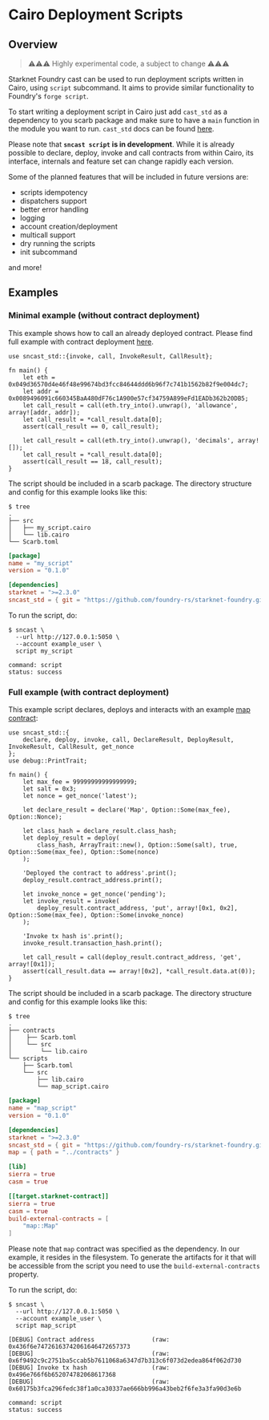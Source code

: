 # Cairo Deployment Scripts

## Overview

> ⚠️⚠️⚠️ Highly experimental code, a subject to change  ⚠️⚠️⚠️

Starknet Foundry cast can be used to run deployment scripts written in Cairo, using `script` subcommand. 
It aims to provide similar functionality to Foundry's `forge script`. 

To start writing a deployment script in Cairo just add `cast_std` as a dependency to you scarb package and make sure to
have a `main` function in the module you want to run. `cast_std` docs can be found [here](../appendix/cast-library.md).

Please note that **`sncast script` is in development**. While it is already possible to declare, deploy, invoke and call 
contracts from within Cairo, its interface, internals and feature set can change rapidly each version. 

Some of the planned features that will be included in future versions are:

- scripts idempotency
- dispatchers support
- better error handling
- logging
- account creation/deployment
- multicall support
- dry running the scripts
- init subcommand

and more!

## Examples

### Minimal example (without contract deployment)

This example shows how to call an already deployed contract. Please find full example with contract deployment [here](#full-example-with-contract-deployment).

```cairo
use sncast_std::{invoke, call, InvokeResult, CallResult};

fn main() {
    let eth = 0x049d36570d4e46f48e99674bd3fcc84644ddd6b96f7c741b1562b82f9e004dc7;
    let addr = 0x0089496091c660345BaA480dF76c1A900e57cf34759A899eFd1EADb362b20DB5;
    let call_result = call(eth.try_into().unwrap(), 'allowance', array![addr, addr]);
    let call_result = *call_result.data[0];
    assert(call_result == 0, call_result);

    let call_result = call(eth.try_into().unwrap(), 'decimals', array![]);
    let call_result = *call_result.data[0];
    assert(call_result == 18, call_result);
}
```

The script should be included in a scarb package. The directory structure and config for this example looks like this:

```shell
$ tree
.
├── src
│   ├── my_script.cairo
│   └── lib.cairo
└── Scarb.toml
```

```toml
[package]
name = "my_script"
version = "0.1.0"

[dependencies]
starknet = ">=2.3.0"
sncast_std = { git = "https://github.com/foundry-rs/starknet-foundry.git", tag = "v0.11.0" }
```

To run the script, do:

```shell
$ sncast \
  --url http://127.0.0.1:5050 \
  --account example_user \
  script my_script

command: script
status: success
```

### Full example (with contract deployment)

This example script declares, deploys and interacts with an example [map contract](https://github.com/foundry-rs/starknet-foundry/tree/master/crates/cast/tests/data/contracts/map):

```cairo
use sncast_std::{
    declare, deploy, invoke, call, DeclareResult, DeployResult, InvokeResult, CallResult, get_nonce
};
use debug::PrintTrait;

fn main() {
    let max_fee = 99999999999999999;
    let salt = 0x3;
    let nonce = get_nonce('latest');

    let declare_result = declare('Map', Option::Some(max_fee), Option::Nonce);

    let class_hash = declare_result.class_hash;
    let deploy_result = deploy(
        class_hash, ArrayTrait::new(), Option::Some(salt), true, Option::Some(max_fee), Option::Some(nonce)
    );
    
    'Deployed the contract to address'.print();
    deploy_result.contract_address.print();

    let invoke_nonce = get_nonce('pending');
    let invoke_result = invoke(
        deploy_result.contract_address, 'put', array![0x1, 0x2], Option::Some(max_fee), Option::Some(invoke_nonce)
    );
    
    'Invoke tx hash is'.print();
    invoke_result.transaction_hash.print();

    let call_result = call(deploy_result.contract_address, 'get', array![0x1]);
    assert(call_result.data == array![0x2], *call_result.data.at(0));
}
```

The script should be included in a scarb package. The directory structure and config for this example looks like this:

```shell
$ tree
.
├── contracts
│    ├── Scarb.toml
│    └── src
│        └── lib.cairo
└── scripts
    ├── Scarb.toml
    └── src
        ├── lib.cairo
        └── map_script.cairo
```

```toml
[package]
name = "map_script"
version = "0.1.0"

[dependencies]
starknet = ">=2.3.0"
sncast_std = { git = "https://github.com/foundry-rs/starknet-foundry.git", tag = "v0.11.0" }
map = { path = "../contracts" }

[lib]
sierra = true
casm = true

[[target.starknet-contract]]
sierra = true
casm = true
build-external-contracts = [
    "map::Map"
]
```

Please note that `map` contract was specified as the dependency. In our example, it resides in the filesystem. To generate the artifacts for it that will be accessible from the script you need to use the `build-external-contracts` property.

To run the script, do:

```shell
$ sncast \
  --url http://127.0.0.1:5050 \
  --account example_user \
  script map_script
  
[DEBUG]	Contract address               	(raw: 0x436f6e74726163742061646472657373
[DEBUG]	                               	(raw: 0x6f9492c9c2751ba5ccab5b7611068a6347d7b313c6f073d2edea864f062d730
[DEBUG]	Invoke tx hash                 	(raw: 0x496e766f6b652074782068617368
[DEBUG]	                               	(raw: 0x60175b3fca296fedc38f1a0ca30337ae666bb996a43beb2f6fe3a3fa90d3e6b

command: script
status: success
```
